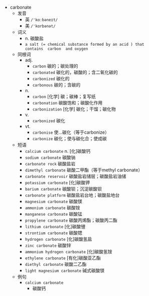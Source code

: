 - carbonate
  - 发音
    - 英 `/'kɑːbəneɪt/`
    - 美 `/'kɑrbənət/`
  - 词义
    - n. 碳酸盐
    - `a salt (= chemical substance formed by an acid ) that contains  carbon  and oxygen`
  - 同根词
    - adj.
      - `carbon` 碳的；碳处理的
      - `carbonated` 碳化的，碳酸的；含二氧化碳的
      - `carbonized` 碳化的
      - `carbonous` 碳的；含碳的
    - n.
      - `carbon` [化学] 碳；碳棒；复写纸
      - `carbonation` 碳酸饱和；碳酸化作用
      - `carbonization` [化学] 碳化；干馏；碳化物
    - v.
      - `carbonized` 碳化
    - vt.
      - `carbonise` 使…碳化（等于carbonize）
      - `carbonize` 碳化；使与碳化合；使成碳
  - 短语
    - `calcium carbonate` n. [化]碳酸钙 
    - `sodium carbonate` 碳酸钠 
    - `carbonate rock` 碳酸盐岩 
    - `dimethyl carbonate` 碳酸二甲酯（等于methyl carbonate） 
    - `carbonate reservoir` 碳酸盐岩储层；碳酸盐岩油储 
    - `potassium carbonate` [化]碳酸钾 
    - `barium carbonate` 碳酸钡；沉淀碳酸钡 
    - `carbonate platform` 碳酸盐岩台地；碳酸盐地台 
    - `magnesium carbonate` 碳酸镁 
    - `ammonium carbonate` 碳酸铵 
    - `manganese carbonate` 碳酸锰 
    - `propylene carbonate` 碳酸丙烯酯；碳酸丙二酯 
    - `lithium carbonate` [化]碳酸锂 
    - `strontium carbonate` 碳酸锶 
    - `hydrogen carbonate` [化]碳酸氢盐 
    - `zinc carbonate` 碳酸锌 
    - `ammonium hydrogen carbonate` [化]碳酸氢铵 
    - `ethylene carbonate` [有化]碳酸亚乙酯 
    - `diethyl carbonate` 碳酸二乙酯 
    - `light magnesium carbonate` 碱式碳酸镁 
  - 例句
    - `calcium carbonate`
      - 碳酸钙

